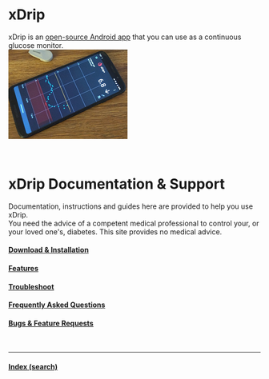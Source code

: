 # xDrip  

xDrip is an [open-source Android app](https://github.com/NightscoutFoundation/xDrip) that you can use as a continuous glucose monitor.  
![](./docs/images/xDinaction.png)  
  
<br/>  
  
# xDrip Documentation & Support  
  
Documentation, instructions and guides here are provided to help you use xDrip.  
You need the advice of a competent medical professional to control your, or your loved one's, diabetes. This site provides no medical advice.  
  
  
#### [Download & Installation](./docs/Installation_page.md)  
#### [Features](./docs/Features_page.md)  
#### [Troubleshoot](./docs/Troubleshooting_page.md)  
#### [Frequently Asked Questions](./docs/FAQ_page.md)  
#### [Bugs & Feature Requests](./docs/Issues.md)  
<br/>  
  
---  
  
#### [Index (search)](./Search_Index.md)  

